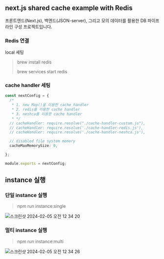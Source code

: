 ## next.js shared cache example with Redis

프론트엔드(Next.js), 백엔드(JSON-server), 그리고 모의 데이터를 활용한 DB 파이프라인 구성 프로젝트입니다.

### Redis 연결
local 세팅

> brew install redis
>
> brew services start redis

### cache handler 세팅
```typescript
const nextConfig = {
  /*
   * 1. new Map()을 이용한 cache handler
   * 2. redis를 이용한 cache handler
   * 3. neshca를 이용한 cache handler
   * */
  // cacheHandler: require.resolve("./cache-handler-custom.js"),
  // cacheHandler: require.resolve('./cache-handler-redis.js'),
  // cacheHandler: require.resolve('./cache-handler-neshca.js'),

  // disabled file system memory
  cacheMaxMemorySize: 0,

};

module.exports = nextConfig;
```


## instance 실행
### 단일 instance 실행

> npm run instance:single

![스크린샷 2024-02-05 오전 12 34 20](https://github.com/dongwonnn/next-shared-cache-example/assets/59330828/1ceb696b-f856-4e02-b866-ff502a466e46)

### 멀티 instance 실행

> npm run instance:multi

![스크린샷 2024-02-05 오전 12 34 26](https://github.com/dongwonnn/next-shared-cache-example/assets/59330828/30e0170e-65e1-483d-a831-db0291c1849c)
